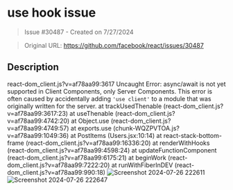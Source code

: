# use hook issue 

> Issue #30487 - Created on 7/27/2024

> Original URL: https://github.com/facebook/react/issues/30487

## Description

react-dom_client.js?v=af78aa99:3617 Uncaught 
Error: async/await is not yet supported in Client Components, only Server Components. This error is often caused by accidentally adding `'use client'` to a module that was originally written for the server.
    at trackUsedThenable (react-dom_client.js?v=af78aa99:3617:23)
    at useThenable (react-dom_client.js?v=af78aa99:4742:20)
    at Object.use (react-dom_client.js?v=af78aa99:4749:57)
    at exports.use (chunk-WQZPVTOA.js?v=af78aa99:1049:36)
    at PostItems (Users.jsx:10:14)
    at react-stack-bottom-frame (react-dom_client.js?v=af78aa99:16336:20)
    at renderWithHooks (react-dom_client.js?v=af78aa99:4598:24)
    at updateFunctionComponent (react-dom_client.js?v=af78aa99:6175:21)
    at beginWork (react-dom_client.js?v=af78aa99:7222:20)
    at runWithFiberInDEV (react-dom_client.js?v=af78aa99:990:18)
![Screenshot 2024-07-26 222611](https://github.com/user-attachments/assets/f058f107-faa5-4cf2-accc-1b66e909e658)
![Screenshot 2024-07-26 222647](https://github.com/user-attachments/assets/668829a0-3b22-43a0-824f-94566e0284cd)

